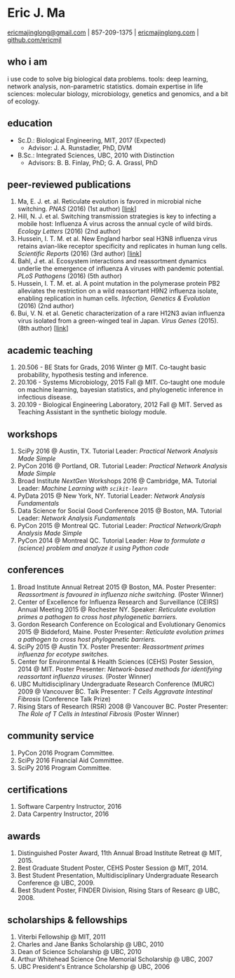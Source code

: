 # Eric J. Ma
[ericmajinglong@gmail.com][1] | 857-209-1375 | [ericmajinglong.com][2] | [github.com/ericmjl][3]

## who i am
i use code to solve big biological data problems. tools: deep learning, network analysis, non-parametric statistics. domain expertise in life sciences: molecular biology, microbiology, genetics and genomics, and a bit of ecology.

## education
- Sc.D.: Biological Engineering, MIT, 2017 (Expected)
    + Advisor: J. A. Runstadler, PhD, DVM
- B.Sc.: Integrated Sciences, UBC, 2010 with Distinction
    + Advisors: B. B. Finlay, PhD; G. A. Grassl, PhD

## peer-reviewed publications
1. Ma, E. J. et. al. Reticulate evolution is favored in microbial niche switching. *PNAS* (2016) (1st author) [[link](http://www.pnas.org/content/early/2016/04/21/1522921113.abstract)]
1. Hill, N. J. et al. Switching transmission strategies is key to infecting a mobile host: Influenza A virus across the annual cycle of wild birds. *Ecology Letters* (2016) (2nd author)
1. Hussein, I. T. M. et al. New England harbor seal H3N8 influenza virus retains avian-like receptor specificity and replicates in human lung cells. *Scientific Reports* (2016) (3rd author) [[link](http://www.nature.com/articles/srep21428)]
1. Bahl, J et. al. Ecosystem interactions and reassortment dynamics underlie the emergence of influenza A viruses with pandemic potential. *PLoS Pathogens* (2016) (5th author)
1. Hussein, I. T. M. et. al. A point mutation in the polymerase protein PB2 alleviates the restriction on a wild reassortant H9N2 influenza isolate, enabling replication in human cells. *Infection, Genetics & Evolution* (2016) (2nd author)
1. Bui, V. N. et al. Genetic characterization of a rare H12N3 avian influenza virus isolated from a green-winged teal in Japan. *Virus Genes* (2015). (8th author) [[link](http://www.ncbi.nlm.nih.gov/pubmed/25557930)]

## academic teaching
1. 20.506 - BE Stats for Grads, 2016 Winter @ MIT. Co-taught basic probability, hypothesis testing and inference.
1. 20.106 - Systems Microbiology, 2015 Fall @ MIT. Co-taught one module on machine learning, bayesian statistics, and phylogenetic inference in infectious disease.
1. 20.109 - Biological Engineering Laboratory, 2012 Fall @ MIT. Served as Teaching Assistant in the synthetic biology module.

## workshops
1. SciPy 2016 @ Austin, TX. Tutorial Leader: *Practical Network Analysis Made Simple*
1. PyCon 2016 @ Portland, OR. Tutorial Leader: *Practical Network Analysis Made Simple*
1. Broad Institute *NextGen* Workshops 2016 @ Cambridge, MA. Tutorial Leader: *Machine Learning with `scikit-learn`*
1. PyData 2015 @ New York, NY. Tutorial Leader: *Network Analysis Fundamentals*
1. Data Science for Social Good Conference 2015 @ Boston, MA. Tutorial Leader: *Network Analysis Fundamentals*
1. PyCon 2015 @ Montreal QC. Tutorial Leader: *Practical Network/Graph Analysis Made Simple*
1. PyCon 2014 @ Montreal QC. Tutorial Leader: *How to formulate a (science) problem and analyze it using Python code*

## conferences
1. Broad Institute Annual Retreat 2015 @ Boston, MA. Poster Presenter: *Reassortment is favoured in influenza niche switching.* (Poster Winner)
1. Center of Excellence for Influenza Research and Surveillance (CEIRS) Annual Meeting 2015 @ Rochester NY. Speaker: *Reticulate evolution primes a pathogen to cross host phylogenetic barriers.*
1. Gordon Research Conference on Ecological and Evolutionary Genomics 2015 @ Biddeford, Maine. Poster Presenter: *Reticulate evolution primes a pathogen to cross host phylogenetic barriers.*
1. SciPy 2015 @ Austin TX. Poster Presenter: *Reassortment primes influenza for ecotype switches.*
1. Center for Environmental & Health Sciences (CEHS) Poster Session, 2014 @ MIT. Poster Presenter: *Network-based methods for identifying reassortant influenza viruses.* (Poster Winner)
1. UBC Multidisciplinary Undergraduate Research Conference (MURC) 2009 @ Vancouver BC. Talk Presenter: *T Cells Aggravate Intestinal Fibrosis* (Conference Talk Prize)
1. Rising Stars of Research (RSR) 2008 @ Vancouver BC. Poster Presenter: *The Role of T Cells in Intestinal Fibrosis* (Poster Winner)

## community service
1. PyCon 2016 Program Committee.
2. SciPy 2016 Financial Aid Committee.
3. SciPy 2016 Program Committee.

## certifications
1. Software Carpentry Instructor, 2016
2. Data Carpentry Instructor, 2016

## awards
1. Distinguished Poster Award, 11th Annual Broad Institute Retreat @ MIT, 2015.
1. Best Graduate Student Poster, CEHS Poster Session @ MIT, 2014.
1. Best Student Presentation, Multidisciplinary Undergraduate Research Conference @ UBC, 2009.
1. Best Student Poster, FINDER Division, Rising Stars of Researc @ UBC, 2008.

## scholarships & fellowships
1. Viterbi Fellowship @ MIT, 2011
1. Charles and Jane Banks Scholarship @ UBC, 2010
1. Dean of Science Scholarship @ UBC, 2010
1. Arthur Whitehead Science One Memorial Scholarship @ UBC, 2007
1. UBC President's Entrance Scholarship @ UBC, 2006

[1]: mailto:ericmajinglong@gmail.com
[2]: http://www.ericmajinglong.com
[3]: http://github.com/ericmjl